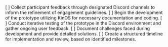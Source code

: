 [ ] Collect participant feedback through designated Discord channels to inform the refinement of engagement guidelines.
[ ] Begin the development of the prototype utilizing KinOS for necessary documentation and coding.
[ ] Conduct iterative testing of the prototype in the Discord environment and gather ongoing user feedback.
[ ] Document challenges faced during development and provide detailed solutions.
[ ] Create a structured timeline for implementation and review, based on identified milestones.